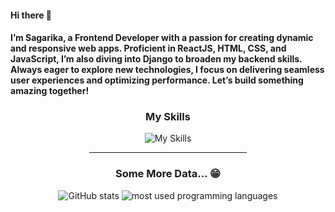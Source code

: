 #### Hi there 👋
#### I’m Sagarika, a Frontend Developer with a passion for creating dynamic and responsive web apps. Proficient in ReactJS, HTML, CSS, and JavaScript, I’m also diving into Django to broaden my backend skills. Always eager to explore new technologies, I focus on delivering seamless user experiences and optimizing performance. Let’s build something amazing together! 

<!--
**sagarika2426/sagarika2426** is a ✨ _special_ ✨ repository because its `README.md` (this file) appears on your GitHub profile.

Here are some ideas to get you started:

- 🔭 I’m currently working on ...
- 🌱 I’m currently learning ...
- 👯 I’m looking to collaborate on ...
- 🤔 I’m looking for help with ...
- 💬 Ask me about ...
- 📫 How to reach me: ...
- 😄 Pronouns: ...
- ⚡ Fun fact: ...
-->
<div align="center">
<!--   <h3>My GitHub Stats</h3>
  <img src="https://github-readme-stats.vercel.app/api?username=sagarika2426&show_icons=true&&coountprivate=true&theme=react&hide_title=true" alt="GitHub stats"/>
  <hr width="50%"/> -->
  <h3>My Skills</h3>
  <img aling="left" src="https://skillicons.dev/icons?i=js,html,css,react,tailwindcss,redux,nodejs,express,mongodb,mui,git,django" alt="My Skills"/>
  <hr width="50%"/>
   <h3>Some More Data... 😁</h3>
  <img src="https://github-readme-streak-stats.herokuapp.com/?user=sagarika2426&theme=dark" alt="GitHub stats"/>
  <img alt="most used programming languages" src="https://github-readme-stats.vercel.app/api/top-langs/?username=sagarika2426&layout=compact&langs_count=8&theme=react" />
</div>
